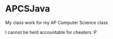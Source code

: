 # APCSJava
My class work for my AP Computer Science class

I cannot be held accountable for cheaters :P
